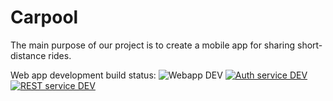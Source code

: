 # Carpool

[eduwiki]: https://eduwiki.wmi.amu.edu.pl/bikol/DPRILI1_2011920L/carpool

The main purpose of our project is to create a mobile app for sharing short-distance rides. 

Web app development build status:
![Webapp DEV](https://github.com/carpool-team/carpool/workflows/Carpool%20Web%20CI/CD%20Azure/badge.svg)
[![Auth service DEV](https://dev.azure.com/carpool-team/Carpool/_apis/build/status/Auth-DEVELOPMENT)](https://dev.azure.com/carpool-team/Carpool/_build/latest?definitionId=6)
[![REST service DEV](https://dev.azure.com/carpool-team/Carpool/_apis/build/status/RestAPI-DEVELOPMENT)](https://dev.azure.com/carpool-team/Carpool/_build/latest?definitionId=5)
